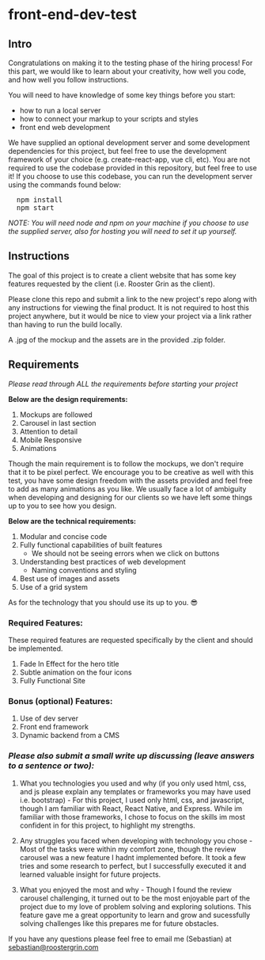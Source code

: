 # front-end-dev-test

## Intro

Congratulations on making it to the testing phase of the hiring process! For this part, we would like to learn about your creativity, how well you code, and how well you follow instructions.

You will need to have knowledge of some key things before you start:
  - how to run a local server
  - how to connect your markup to your scripts and styles
  - front end web development

We have supplied an optional development server and some development dependencies for this project, but feel free to use the development framework of your choice (e.g. create-react-app, vue cli, etc). You are not required to use the codebase provided in this repository, but feel free to use it! If you choose to use this codebase, you can run the development server using the commands found below:

<pre>
  npm install
  npm start
</pre>

<em>NOTE: You will need node and npm on your machine if you choose to use the supplied server, also for hosting you will need to set it up yourself.</em>

## Instructions

The goal of this project is to create a client website that has some key features requested by the client (i.e. Rooster Grin as the client).

Please clone this repo and submit a link to the new project's repo along with any instructions for viewing the final product. It is not required to host this project anywhere, but it would be nice to view your project via a link rather than having to run the build locally.

 A .jpg of the mockup and the assets are in the provided .zip folder.

## Requirements

<em>Please read through ALL the requirements before starting your project</em>

<strong>Below are the design requirements:</strong>

  1. Mockups are followed
  2. Carousel in last section
  3. Attention to detail
  4. Mobile Responsive
  5. Animations

Though the main requirement is to follow the mockups, we don't require that it to be pixel perfect. We encourage you to be creative as well with this test, you have some design freedom with the assets provided and feel free to add as many animations as you like. We usually face a lot of ambiguity when developing and designing for our clients so we have left some things up to you to see how you design.

<strong>Below are the technical requirements:</strong>

  1. Modular and concise code
  2. Fully functional capabilities of built features
      - We should not be seeing errors when we click on buttons
  3. Understanding best practices of web development
      - Naming conventions and styling
  4. Best use of images and assets
  5. Use of a grid system

As for the technology that you should use its up to you. 😎

### Required Features:

These required features are requested specifically by the client and should be implemented.

  1. Fade In Effect for the hero title
  2. Subtle animation on the four icons
  3. Fully Functional Site

### Bonus (optional) Features:
  1. Use of dev server
  2. Front end framework
  3. Dynamic backend from a CMS

### *Please also submit a small write up discussing (leave answers to a sentence or two):*

  1. What you technologies you used and why (if you only used html, css, and js please explain any templates or frameworks you may have used i.e. bootstrap)
    - For this project, I used only html, css, and javascript, though I am familiar with React, React Native, and Express. While im familiar with those frameworks, I chose to focus on the skills im most confident in for this project, to highlight my strengths.

  
  2. Any struggles you faced when developing with technology you chose
    - Most of the tasks were within my comfort zone, though the review carousel was a new feature I hadnt implemented before. It took a few tries and some research to perfect, but I successfully executed it and learned valuable insight for future projects.

  3. What you enjoyed the most and why
    - Though I found the review carousel challenging, it turned out to be the most enjoyable part of the project due to my love of problem solving and exploring solutions. This feature gave me a great opportunity to learn and grow and sucessfully solving challenges like this prepares me for future obstacles.

If you have any questions please feel free to email me (Sebastian) at sebastian@roostergrin.com
